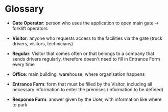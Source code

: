 # Glossary

- **Gate Operator**: person who uses the application to open main gate -> forklift operators
- **Visitor**: anyone who requests access to the facilities via the gate (truck drivers, visitors, technicians)
- **Regular**: Visitor that comes often or that belongs to a company that sends drivers regularly, therefore doesn't need to fill in Entrance Form every time
- **Office**: main building, warehouse, where organisation happens

- **Entrance Form**: form that must be filled by the Visitor, including all necessary information to enter the premises (information to be defined)
- **Response Form**: answer given by the User, with information like where to park
